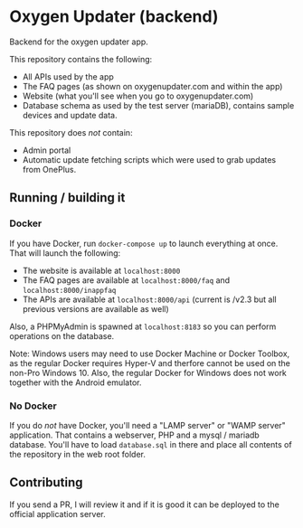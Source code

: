 # Oxygen Updater (backend)

Backend for the oxygen updater app.

This repository contains the following:
- All APIs used by the app
- The FAQ pages (as shown on oxygenupdater.com and within the app)
- Website (what you'll see when you go to oxygenupdater.com)
- Database schema as used by the test server (mariaDB), contains sample devices and update data.

This repository does *not* contain:
- Admin portal
- Automatic update fetching scripts which were used to grab updates from OnePlus.

## Running / building it

### Docker
If you have Docker, run `docker-compose up` to launch everything at once.
That will launch the following:

- The website is available at `localhost:8000`
- The FAQ pages are available at `localhost:8000/faq` and `localhost:8000/inappfaq`
- The APIs are available at `localhost:8000/api` (current is /v2.3 but all previous versions are available as well)

Also, a PHPMyAdmin is spawned at `localhost:8183` so you can perform operations on the database.

Note: Windows users may need to use Docker Machine or Docker Toolbox, as the regular Docker requires Hyper-V and therfore cannot be used on the non-Pro Windows 10. 
Also, the regular Docker for Windows does not work together with the Android emulator.

### No Docker
If you do *not* have Docker, you'll need a "LAMP server" or "WAMP server" application.
That contains a webserver, PHP and a mysql / mariadb database. You'll have to load `database.sql` in there and place all contents of the repository in the web root folder.

## Contributing
If you send a PR, I will review it and if it is good it can be deployed to the official application server.



